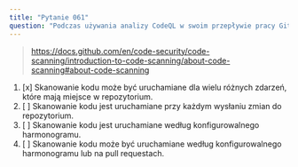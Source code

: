 ```yaml
---
title: "Pytanie 061"
question: "Podczas używania analizy CodeQL w swoim przepływie pracy GitHub Actions, jak często jest uruchamiane skanowanie?"
---
```



> https://docs.github.com/en/code-security/code-scanning/introduction-to-code-scanning/about-code-scanning#about-code-scanning
1. [x] Skanowanie kodu może być uruchamiane dla wielu różnych zdarzeń, które mają miejsce w repozytorium.
1. [ ] Skanowanie kodu jest uruchamiane przy każdym wysłaniu zmian do repozytorium.
1. [ ] Skanowanie kodu jest uruchamiane według konfigurowalnego harmonogramu.
1. [ ] Skanowanie kodu może być uruchamiane według konfigurowalnego harmonogramu lub na pull requestach.
